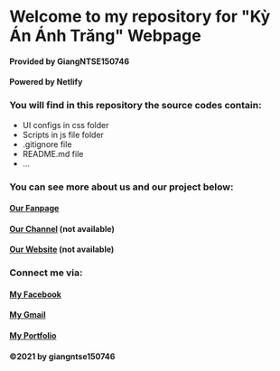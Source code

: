 # Welcome to my repository for "Kỳ Án Ánh Trăng" Webpage

#### Provided by GiangNTSE150746
#### Powered by Netlify

### You will find in this repository the source codes contain:

* UI configs in css folder
* Scripts in js file folder
* .gitignore file
* README.md file
* ...

### You can see more about us and our project below:
#### [Our Fanpage](https://www.facebook.com/phimngankyananhtrang)
#### [Our Channel](#) (not available)
#### [Our Website](#) (not available)


### Connect me via:
#### [My Facebook](https://facebook.com/mashimar.2001)
#### [My Gmail](mailto:giangntse150746@fpt.edu.vn)
#### [My Portfolio](https://github.com/giangntse150746)

#### ©2021 by giangntse150746
